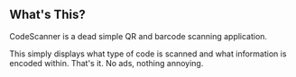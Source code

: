 ## What's This?

CodeScanner is a dead simple QR and barcode scanning application.

This simply displays what type of code is scanned and what information is encoded within. That's it. No ads, nothing annoying.
